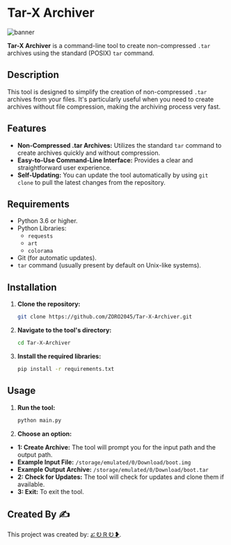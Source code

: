 # Tar-X Archiver

![banner](https://raw.githubusercontent.com/ZORO2045/Tar-X-Archiver/main/banner.png)

**Tar-X Archiver** is a command-line tool to create non-compressed `.tar` archives using the standard (POSIX) `tar` command.

## Description

This tool is designed to simplify the creation of non-compressed `.tar` archives from your files. It's particularly useful when you need to create archives without file compression, making the archiving process very fast.

## Features

*   **Non-Compressed .tar Archives:** Utilizes the standard `tar` command to create archives quickly and without compression.
*   **Easy-to-Use Command-Line Interface:** Provides a clear and straightforward user experience.
*   **Self-Updating:** You can update the tool automatically by using `git clone` to pull the latest changes from the repository.

## Requirements

*   Python 3.6 or higher.
*   Python Libraries:
    *   `requests`
    *   `art`
    *   `colorama`
*   Git (for automatic updates).
*   `tar` command (usually present by default on Unix-like systems).

## Installation

1.  **Clone the repository:**
    ```bash
    git clone https://github.com/ZORO2045/Tar-X-Archiver.git
    ```
2.  **Navigate to the tool's directory:**
    ```bash
    cd Tar-X-Archiver
    ```
3.  **Install the required libraries:**
    ```bash
    pip install -r requirements.txt
    ```

## Usage

1.  **Run the tool:**
    ```bash
    python main.py
    ```
2.  **Choose an option:**
   *   **1: Create Archive:** The tool will prompt you for the input path and the output path.
   *   **Example Input File:** `/storage/emulated/0/Download/boot.img`
   *   **Example Output Archive:** `/storage/emulated/0/Download/boot.tar`
   *   **2: Check for Updates:** The tool will check for updates and clone them if available.
   *   **3: Exit:** To exit the tool.

## Created By ✍️

This project was created by: [ፚ Ꭷ Ꮢ Ꭷ ❥](https://t.me/ZORO2045).
